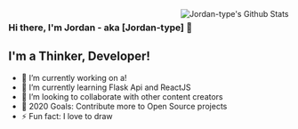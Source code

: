 <img align="right" alt="Jordan-type's Github Stats" src="https://github-readme-stats.vercel.app/api?username=Jordan-type&show_icons=true&title_color=fff&icon_color=79ff97&text_color=9f9f9f&bg_color=151515"/>

### Hi there, I'm Jordan - aka [Jordan-type] 👋

## I'm a Thinker, Developer!
- 🔭 I’m currently working on a!
- 🌱 I’m currently learning Flask Api and ReactJS
- 👯 I’m looking to collaborate with other content creators
- 🥅 2020 Goals: Contribute more to Open Source projects
- ⚡ Fun fact: I love to draw

